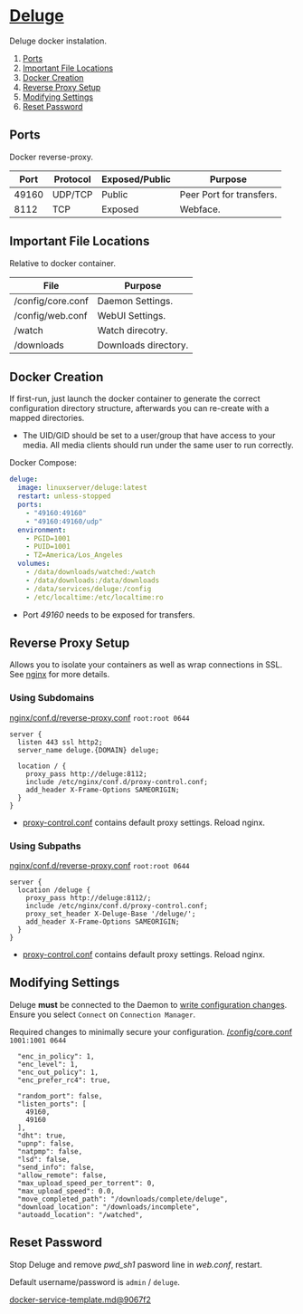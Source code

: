[Deluge][8v]
============
Deluge docker instalation.

1. [Ports](#ports)
1. [Important File Locations](#important-file-locations)
1. [Docker Creation](#docker-creation)
1. [Reverse Proxy Setup](#reverse-proxy-setup)
1. [Modifying Settings](#modifying-settings)
1. [Reset Password](#reset-password)

Ports
-----
Docker reverse-proxy.

| Port  | Protocol | Exposed/Public | Purpose                  |
|-------|----------|----------------|--------------------------|
| 49160 | UDP/TCP  | Public         | Peer Port for transfers. |
| 8112  | TCP      | Exposed        | Webface.                 |

Important File Locations
------------------------
Relative to docker container.

| File                  | Purpose              |
|-----------------------|----------------------|
| /config/core.conf     | Daemon Settings.     |
| /config/web.conf      | WebUI Settings.      |
| /watch                | Watch direcotry.     |
| /downloads            | Downloads directory. |

Docker Creation
---------------
If first-run, just launch the docker container to generate the correct
configuration directory structure, afterwards you can re-create with a mapped
directories.

* The UID/GID should be set to a user/group that have access to your media. All
  media clients should run under the same user to run correctly.

Docker Compose:
```yaml
deluge:
  image: linuxserver/deluge:latest
  restart: unless-stopped
  ports:
    - "49160:49160"
    - "49160:49160/udp"
  environment:
    - PGID=1001
    - PUID=1001
    - TZ=America/Los_Angeles
  volumes:
    - /data/downloads/watched:/watch
    - /data/downloads:/data/downloads
    - /data/services/deluge:/config
    - /etc/localtime:/etc/localtime:ro
```
* Port _49160_ needs to be exposed for transfers.

Reverse Proxy Setup
-------------------
Allows you to isolate your containers as well as wrap connections in SSL. See
[nginx][refek] for more details.

### Using Subdomains
[nginx/conf.d/reverse-proxy.conf][ui] `root:root 0644`
```nginx
server {
  listen 443 ssl http2;
  server_name deluge.{DOMAIN} deluge;

  location / {
    proxy_pass http://deluge:8112;
    include /etc/nginx/conf.d/proxy-control.conf;
    add_header X-Frame-Options SAMEORIGIN;
  }
}
```
* [proxy-control.conf][refof] contains default proxy settings. Reload nginx.

### Using Subpaths
[nginx/conf.d/reverse-proxy.conf][kl] `root:root 0644`
```nginx
server {
  location /deluge {
    proxy_pass http://deluge:8112/;
    include /etc/nginx/conf.d/proxy-control.conf;
    proxy_set_header X-Deluge-Base '/deluge/';
    add_header X-Frame-Options SAMEORIGIN;
  }
}
```
* [proxy-control.conf][refof] contains default proxy settings. Reload nginx.

Modifying Settings
------------------
Deluge **must** be connected to the Daemon to [write configuration changes][ui].
Ensure you select `Connect` on `Connection Manager`.

Required changes to minimally secure your configuration.
[/config/core.conf][kl] `1001:1001 0644`
```vim
  "enc_in_policy": 1,
  "enc_level": 1,
  "enc_out_policy": 1,
  "enc_prefer_rc4": true,

  "random_port": false,
  "listen_ports": [
    49160,
    49160
  ],
  "dht": true,
  "upnp": false,
  "natpmp": false,
  "lsd": false,
  "send_info": false,
  "allow_remote": false,
  "max_upload_speed_per_torrent": 0,
  "max_upload_speed": 0.0,
  "move_completed_path": "/downloads/complete/deluge",
  "download_location": "/downloads/incomplete",
  "autoadd_location": "/watched",
```

Reset Password
--------------
Stop Deluge and remove _pwd_sh1_ pasword line in _web.conf_, restart.

Default username/password is `admin` / `deluge`.

[docker-service-template.md@9067f2][XX]

[8v]: https://hub.docker.com/r/linuxserver/deluge/
[ui]: https://forum.deluge-torrent.org/viewtopic.php?t=35117
[kl]: https://dev.deluge-torrent.org/wiki/UserGuide/WebUI/ReverseProxy
[XX]: https://github.com/r-pufky/docs/blob/c9067f2bc3d0aeb0f2915e63f8cd9515c00640a2/services/docker-service-template.md

[refof]: ../nginx/proxy-control.conf
[refek]: ../nginx/README.md